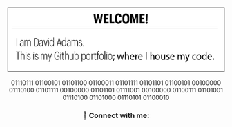 <!-- Introduction -->
<div align="center">
<img src="https://github.com/davidatoms/davidatoms/blob/master/Resources/Asset%2011.png?raw=true "Introduction" width="597" height="150")
                                                                                                 </div>  

01110111 01100101 01101100 01100011 01101111 01101101 01100101 00100000 01110100 01101111 00100000 01101101 01111001 00100000 01100111 01101001 01110100 01101000 01110101 01100010

                                               
### 🤝 Connect with me:
                                          
